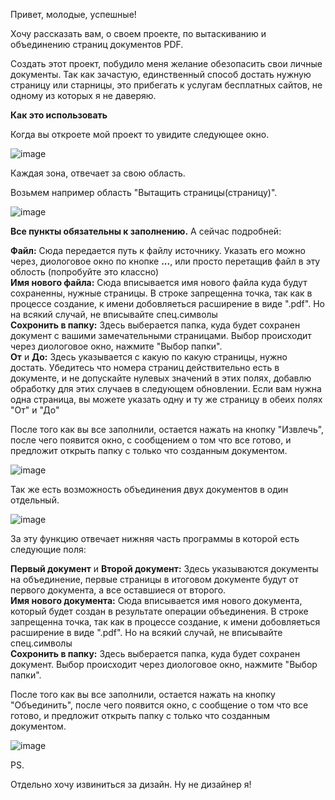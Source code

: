 Привет, молодые, успешные!<br>

Хочу рассказать вам, о своем проекте, по вытаскиванию и объединению страниц документов PDF.<br>

Создать этот проект, побудило меня желание обезопасить свои личные документы. 
Так как зачастую, единственный способ достать нужную страницу или старницы, это прибегать к услугам бесплатных сайтов, не одному из которых я не даверяю.<br>

<b>Как это использовать</b>

Когда вы откроете мой проект то увидите следующее окно.<br>

![image](https://github.com/user-attachments/assets/1d293834-7f35-497e-b519-38bf985c839c)

Каждая зона, отвечает за свою область.<br>

Возьмем например область "Вытащить страницы(страницу)".

![image](https://github.com/user-attachments/assets/7eb58893-e754-4cfe-b80b-b4ffe6f3ff4e)

<b>Все пункты обязательны к заполнению.</b> А сейчас подробней:

<b>Файл:</b> Сюда передается путь к файлу источнику. Указать его можно через, диологовое окно по кнопке <b>...</b>, или просто перетащив файл в эту облость (попробуйте это классно)<br>
<b>Имя нового файла:</b> Сюда вписывается имя нового файла куда будут сохраненны, нужные страницы. В строке запрещенна точка, так как в процессе создание, к имени добовляеться расширение в виде ".pdf". Но на всякий случай, не вписывайте спец.символы<br>
<b>Сохронить в папку:</b> Здесь выберается папка, куда будет сохранен документ с вашими замечательными страницами. Выбор происходит через диологовое окно, нажмите "Выбор папки".<br>
<b>От</b> и <b>До:</b> Здесь указывается с какую по какую страницы, нужно достать. Убедитесь что номера страниц действительно есть в документе, и не допускайте нулевых значений в этих полях, добавлю обработку для этих случаев в следующем обновлении. Если вам нужна одна страница, вы можете указать одну и ту же страницу в обеих полях "От" и "До"<br>

После того как вы все заполнили, остается нажать на кнопку "Извлечь", после чего появится окно, с сообщением о том что все готово, и предложит открыть папку с только что созданным документом.<br>

![image](https://github.com/user-attachments/assets/2ff1039b-88ea-4b64-a4d0-6a2e91696f5f)

Так же есть возможность объединения двух документов в один отдельный.<br>

![image](https://github.com/user-attachments/assets/c3f2e7a3-2a3a-4cee-a0ad-e2ef676c5dda)

За эту функцию отвечает нижняя часть программы в которой есть следующие поля:<br>

<b>Первый документ</b> и <b>Второй документ:</b> Здесь указываются документы на объединение, первые страницы в итоговом документе будут от первого документа, а все оставшиеся от второго.<br>
<b>Имя нового документа:</b> Сюда вписывается имя нового документа, который будет создан в результате операции объединения. В строке запрещенна точка, так как в процессе создание, к имени добовляеться расширение в виде ".pdf". Но на всякий случай, не вписывайте спец.символы<br>
<b>Сохронить в папку:</b> Здесь выберается папка, куда будет сохранен документ. Выбор происходит через диологовое окно, нажмите "Выбор папки".<br>

После того как вы все заполнили, остается нажать на кнопку "Объединить", после чего появится окно, с сообщение о том что все готово, и предложит открыть папку с только что созданным документом.<br>

![image](https://github.com/user-attachments/assets/33de2711-37f0-4d49-af2d-1532afbb83f2)

PS.<br>

Отдельно хочу извиниться за дизайн. Ну не дизайнер я!


